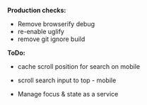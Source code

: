 __Production checks:__

  - Remove browserify debug
  - re-enable uglify
  - remove git ignore build


__ToDo:__

 - cache scroll position for search on mobile 
 
 - scroll search input to top - mobile

 - Manage focus & state as a service
